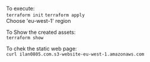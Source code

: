 To execute:  
`terraform init`
`terraform apply`  
Choose 'eu-west-1' region

To Show the created assets:  
`terraform show`

To chek the static web page:  
`curl ilan0805.com.s3-website-eu-west-1.amazonaws.com`